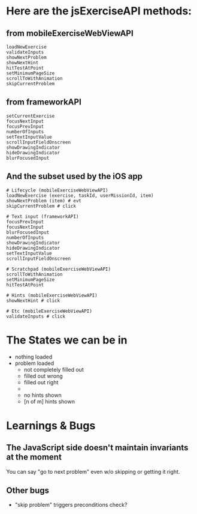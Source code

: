 
# Here are the jsExerciseAPI methods:

## from mobileExerciseWebViewAPI
```
loadNewExercise
validateInputs
showNextProblem
showNextHint
hitTestAtPoint
setMinimumPageSize
scrollToWithAnimation
skipCurrentProblem
```

## from frameworkAPI
```
setCurrentExercise
focusNextInput
focusPrevInput
numberOfInputs
setTextInputValue
scrollInputFieldOnscreen
showDrawingIndicator
hideDrawingIndicator
blurFocusedInput
```

## And the subset used by the iOS app
```
# Lifecycle (mobileExerciseWebViewAPI)
loadNewExercise (exercise, taskId, userMissionId, item)
showNextProblem (item) # evt
skipCurrentProblem # click

# Text input (frameworkAPI)
focusPrevInput
focusNextInput
blurFocusedInput
numberOfInputs
showDrawingIndicator
hideDrawingIndicator
setTextInputValue
scrollInputFieldOnscreen

# Scratchpad (mobileExerciseWebViewAPI)
scrollToWithAnimation
setMinimumPageSize
hitTestAtPoint

# Hints (mobileExerciseWebViewAPI)
showNextHint # click

# Etc (mobileExerciseWebViewAPI)
validateInputs # click
```

# The States we can be in

- nothing loaded
- problem loaded
  - not completely filled out
  - filled out wrong
  - filled out right
  *
  - no hints shown
  - [n of m] hints shown

# Learnings & Bugs

## The JavaScript side doesn't maintain invariants at the moment
You can say "go to next problem" even w/o skipping or getting it right.

## Other bugs

- "skip problem" triggers preconditions check?


